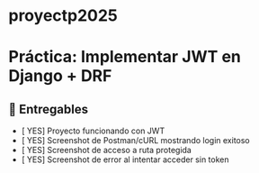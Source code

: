 # proyectp2025
# Práctica: Implementar JWT en Django + DRF

## 🎯 Entregables

- [ YES] Proyecto funcionando con JWT
- [ YES] Screenshot de Postman/cURL mostrando login exitoso
- [ YES] Screenshot de acceso a ruta protegida
- [ YES] Screenshot de error al intentar acceder sin token

